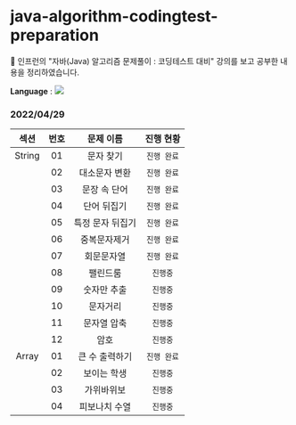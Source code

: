 # java-algorithm-codingtest-preparation

🚀 인프런의 "자바(Java) 알고리즘 문제풀이 : 코딩테스트 대비" 강의를 보고 공부한 내용을 정리하였습니다.

<b>Language</b> : <img src="https://img.shields.io/badge/Java-007396?style=flat-square&logo=Java&logoColor=white"/></a>


### 2022/04/29 

| 섹션 | 번호 | 문제 이름 | 진행 현황 |
|:------:|:----:|:---------:|:---------:|
| String | 01 | 문자 찾기 |`진행 완료`|
|  | 02 | 대소문자 변환 |`진행 완료`|
|  | 03 | 문장 속 단어 |`진행 완료`|
|  | 04 | 단어 뒤집기 |`진행 완료`|
|  | 05 | 특정 문자 뒤집기 |`진행 완료`|
|  | 06 | 중복문자제거 |`진행 완료`|
|  | 07 | 회문문자열 |`진행 완료`|
|  | 08 | 팰린드룸 |`진행중`|
|  | 09 | 숫자만 추출 |`진행중`|
|  | 10 | 문자거리 |`진행중`|
|  | 11 | 문자열 압축 |`진행중`|
|  | 12 | 암호 |`진행중`|
| Array | 01 | 큰 수 출력하기 |`진행 완료`|
|  | 02 | 보이는 학생 |`진행중`|
|  | 03 | 가위바위보 |`진행중`|
|  | 04 | 피보나치 수열 |`진행중`|